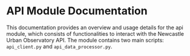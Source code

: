 # API Module Documentation

This documentation provides an overview and usage details for the api module, which consists of functionalities to interact with the Newcastle Urban Observatory API. The module contains two main scripts: `api_client.py` and `api_data_processor.py`.